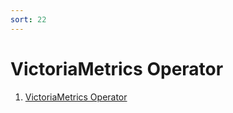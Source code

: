 ```yaml
---
sort: 22
---
```


# VictoriaMetrics Operator

1. [VictoriaMetrics Operator](VictoriaMetrics-Operator.html)

